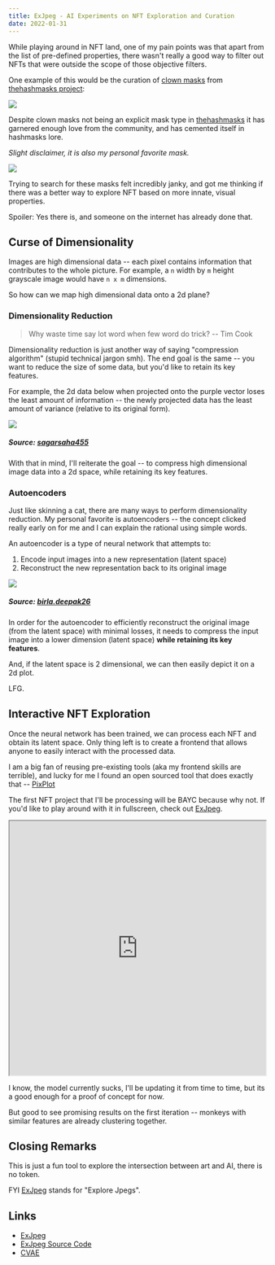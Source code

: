 ```yaml
---
title: ExJpeg - AI Experiments on NFT Exploration and Curation
date: 2022-01-31
---
```


While playing around in NFT land, one of my pain points was that apart from the list of pre-defined properties, there wasn't really a good way to filter out NFTs that were outside the scope of those objective filters.

One example of this would be the curation of [clown masks](https://clownbanks.com) from [thehashmasks project](https://www.thehashmasks.com/):

![](https://i.imgur.com/1R6rPg3.png)

Despite clown masks not being an explicit mask type in [thehashmasks](https://www.thehashmasks.com/) it has garnered enough love from the community, and has cemented itself in hashmasks lore.

*Slight disclaimer, it is also my personal favorite mask.*

![](https://i.imgur.com/e8DQl62.png)

Trying to search for these masks felt incredibly janky, and got me thinking if there was a better way to explore NFT based on more innate, visual properties.

Spoiler: Yes there is, and someone on the internet has already done that.

## Curse of Dimensionality

Images are high dimensional data -- each pixel contains information that contributes to the whole picture. For example, a `n` width by `m` height grayscale image would have `n x m` dimensions.

So how can we map high dimensional data onto a 2d plane?

### Dimensionality Reduction

> Why waste time say lot word when few word do trick? -- Tim Cook

Dimensionality reduction is just another way of saying "compression algorithm" (stupid technical jargon smh). The end goal is the same -- you want to reduce the size of some data, but you'd like to retain its key features.

For example, the 2d data below when projected onto the purple vector loses the least amount of information -- the newly projected data has the least amount of variance (relative to its original form).

![](https://i.imgur.com/xMpyAzt.gif)

##### Source: [sagarsaha455](https://sagarsaha455.medium.com/pca-for-visualization-and-dimension-reduction-14492e2acf2b)

With that in mind, I'll reiterate the goal -- to compress high dimensional image data into a 2d space, while retaining its key features.

### Autoencoders

Just like skinning a cat, there are many ways to perform dimensionality reduction. My personal favorite is autoencoders -- the concept clicked really early on for me and I can explain the rational using simple words.

An autoencoder is a type of neural network that attempts to:

1. Encode input images into a new representation (latent space)
2. Reconstruct the new representation back to its original image

![](https://i.imgur.com/WcXwfPN.png)

##### Source: [birla.deepak26](https://medium.com/@birla.deepak26/autoencoders-76bb49ae6a8f)

In order for the autoencoder to efficiently reconstruct the original image (from the latent space) with minimal losses, it needs to compress the input image into a lower dimension (latent space) **while retaining its key features**.

And, if the latent space is 2 dimensional, we can then easily depict it on a 2d plot.

LFG.

## Interactive NFT Exploration

Once the neural network has been trained, we can process each NFT and obtain its latent space. Only thing left is to create a frontend that allows anyone to easily interact with the processed data.

I am a big fan of reusing pre-existing tools (aka my frontend skills are terrible), and lucky for me I found an open sourced tool that does exactly that -- [PixPlot](https://github.com/YaleDHLab/pix-plot)

The first NFT project that I'll be processing will be BAYC because why not. If you'd like to play around with it in fullscreen, check out [ExJpeg](https://exjpeg.com).

<iframe width="100%" height="500" src="https://exjpeg.com/bayc_killergf/" frameborder="40"></iframe>

I know, the model currently sucks, I'll be updating it from time to time, but its a good enough for a proof of concept for now.

But good to see promising results on the first iteration -- monkeys with similar features are already clustering together.

## Closing Remarks

This is just a fun tool to explore the intersection between art and AI, there is no token.

FYI [ExJpeg](https://exjpeg.com) stands for "Explore Jpegs".

## Links

- [ExJpeg](https://exjpeg.com)
- [ExJpeg Source Code](https://github.com/libevm/exjpeg)
- [CVAE](https://www.tensorflow.org/tutorials/generative/cvae)
